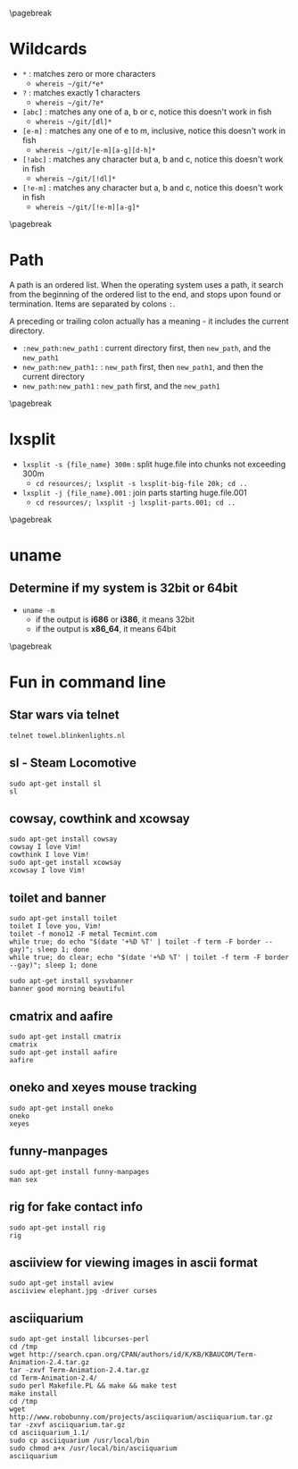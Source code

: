 <!-- bash -->
\pagebreak

Wildcards <!-- {{{1 -->
=========
- `*` : matches zero or more characters
    - `whereis ~/git/*e*`
- `?` : matches exactly 1 characters
    - `whereis ~/git/?e*`
- `[abc]` : matches any one of a, b or c, notice this doesn't work in fish
    - `whereis ~/git/[dl]*`
- `[e-m]` : matches any one of e to m, inclusive, notice this doesn't work in fish
    - `whereis ~/git/[e-m][a-g][d-h]*`
- `[!abc]` : matches any character but a, b and c, notice this doesn't work in fish
    - `whereis ~/git/[!dl]*`
- `[!e-m]` : matches any character but a, b and c, notice this doesn't work in fish
    - `whereis ~/git/[!e-m][a-g]*`

\pagebreak

Path <!-- {{{1 -->
====

A path is an ordered list. When the operating system uses a path, it search from the beginning of
the ordered list to the end, and stops upon found or termination. Items are separated by colons `:`.

A preceding or trailing colon actually has a meaning - it includes the current directory.

- `:new_path:new_path1` : current directory first, then `new_path`, and the `new_path1`
- `new_path:new_path1:` : `new_path` first, then `new_path1`, and then the current directory
- `new_path:new_path1` : `new_path` first, and the `new_path1`


\pagebreak

lxsplit <!-- {{{1 -->
=======
- `lxsplit -s {file_name} 300m` : split huge.file into chunks not exceeding 300m
    - `cd resources/; lxsplit -s lxsplit-big-file 20k; cd ..`
- `lxsplit -j {file_name}.001` : join parts starting huge.file.001
    - `cd resources/; lxsplit -j lxsplit-parts.001; cd ..`

\pagebreak

uname <!-- {{{1 -->
=====
Determine if my system is 32bit or 64bit <!-- {{{2 -->
----------------------------------------
- `uname -m`
    - if the output is **i686** or **i386**, it means 32bit
    - if the output is **x86_64**, it means 64bit

\pagebreak

Fun in command line <!-- {{{1 -->
===================
Star wars via telnet <!-- {{{2 -->
--------------------
    telnet towel.blinkenlights.nl

sl - Steam Locomotive <!-- {{{2 -->
---------------------
    sudo apt-get install sl
    sl

cowsay, cowthink and xcowsay <!-- {{{2 -->
----------------------------
    sudo apt-get install cowsay
    cowsay I love Vim!
    cowthink I love Vim!
    sudo apt-get install xcowsay
    xcowsay I love Vim!

toilet and banner <!-- {{{2 -->
-----------------
    sudo apt-get install toilet
    toilet I love you, Vim!
    toilet -f mono12 -F metal Tecmint.com
    while true; do echo "$(date '+%D %T' | toilet -f term -F border --gay)"; sleep 1; done
    while true; do clear; echo "$(date '+%D %T' | toilet -f term -F border --gay)"; sleep 1; done

    sudo apt-get install sysvbanner
    banner good morning beautiful

cmatrix and aafire <!-- {{{2 -->
------------------
    sudo apt-get install cmatrix
    cmatrix
    sudo apt-get install aafire
    aafire

oneko and xeyes mouse tracking <!-- {{{2 -->
------------------------------
    sudo apt-get install oneko
    oneko
    xeyes

funny-manpages <!-- {{{2 -->
--------------
    sudo apt-get install funny-manpages
    man sex

rig for fake contact info <!-- {{{2 -->
-------------------------
    sudo apt-get install rig
    rig

asciiview for viewing images in ascii format <!-- {{{2 -->
--------------------------------------------
    sudo apt-get install aview
    asciiview elephant.jpg -driver curses

asciiquarium <!-- {{{2 -->
------------
    sudo apt-get install libcurses-perl
    cd /tmp
    wget http://search.cpan.org/CPAN/authors/id/K/KB/KBAUCOM/Term-Animation-2.4.tar.gz
    tar -zxvf Term-Animation-2.4.tar.gz
    cd Term-Animation-2.4/
    sudo perl Makefile.PL && make && make test
    make install
    cd /tmp
    wget http://www.robobunny.com/projects/asciiquarium/asciiquarium.tar.gz
    tar -zxvf asciiquarium.tar.gz
    cd asciiquarium_1.1/
    sudo cp asciiquarium /usr/local/bin
    sudo chmod a+x /usr/local/bin/asciiquarium
    asciiquarium

